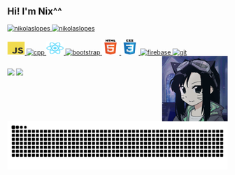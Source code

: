 <h2>Hi! I'm Nix^^</h2>

<div>
  <a href="https://github.com/nikolaslopes" />
<div>
  <img height="165em" src="https://github-readme-stats.vercel.app/api?username=nikolaslopes&show_icons=true&theme=dracula&title_color=ff6e96&text_color=ffffff&bg_color=282a36&cache_seconds=1800&locale=en" alt="nikolaslopes" />
  <img height="165em" src="https://github-readme-stats.vercel.app/api/top-langs?username=nikolaslopes&show_icons=true&theme=dracula&title_color=ff6e96&text_color=ffffff&bg_color=282a36&locale=en&layout=compact" alt="nikolaslopes" /><br><br>
<div>

<div>
  <img src="https://raw.githubusercontent.com/devicons/devicon/master/icons/javascript/javascript-original.svg" alt="javascript" width="40" height="30"/>
  <img src="https://raw.githubusercontent.com/jmnote/z-icons/master/svg/cpp.svg" alt="cpp" width="40" height="30"/>
<!--   <img src="https://raw.githubusercontent.com/devicons/devicon/master/icons/python/python-original.svg" alt="python" width="40" height="30"/> -->
  <img src="https://raw.githubusercontent.com/devicons/devicon/master/icons/react/react-original.svg" alt="react" width="40" height="30"/>
  <img src="https://raw.githubusercontent.com/jmnote/z-icons/master/svg/bootstrap.svg" alt="bootstrap" width="40" height="30"/>
  <img src="https://raw.githubusercontent.com/devicons/devicon/master/icons/html5/html5-original-wordmark.svg" alt="html5" width="40" height="35"/>
  <img src="https://raw.githubusercontent.com/devicons/devicon/master/icons/css3/css3-original-wordmark.svg" alt="css3" width="40" height="35"/>
  <img src="https://www.vectorlogo.zone/logos/firebase/firebase-icon.svg" alt="firebase" width="40" height="30"/>
  <img src="https://www.vectorlogo.zone/logos/git-scm/git-scm-icon.svg" alt="git" width="40" height="30"/>
  <img align="right" src="https://github.com/nikolaslopes/nikolaslopes/blob/main/avatar_nix.jpg?raw=true" alt="react" width="150" height="150"/>

</div>
  <h2></h2>
<div>
    <a href="mailto: nikolaslopes.dev@gmail.com" target="_blank"><img src="https://img.shields.io/badge/-Gmail-%23333?style=for-the-badge&logo=gmail&logoColor=white"></a>
    <a href="https://www.linkedin.com/in/nikolas-lopes-b06524209/" target="_blank" rel="noopener"><img src="https://img.shields.io/badge/-LinkedIn-%230077B5?style=for-the-badge&logo=linkedin&logoColor=white"></a>
</div>
  
  ![Snake animation](https://github.com/nikolaslopes/nikolaslopes/blob/output/github-contribution-grid-snake.svg)
  
</div>
 
